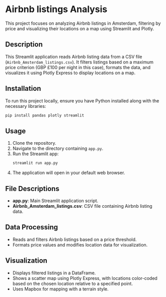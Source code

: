 # Airbnb listings Analysis

This project focuses on analyzing Airbnb listings in Amsterdam, filtering by price and visualizing their locations on a map using Streamlit and Plotly.

## Description

This Streamlit application reads Airbnb listing data from a CSV file (`Airbnb_Amsterdam_listings.csv`). It filters listings based on a maximum price criterion (GBP £100 per night in this case), formats the data, and visualizes it using Plotly Express to display locations on a map.

## Installation

To run this project locally, ensure you have Python installed along with the necessary libraries:

```bash
pip install pandas plotly streamlit
```

## Usage

1. Clone the repository.
2. Navigate to the directory containing `app.py`.
3. Run the Streamlit app:
   ```bash
   streamlit run app.py
   ```
4. The application will open in your default web browser.

## File Descriptions

- **app.py**: Main Streamlit application script.
- **Airbnb_Amsterdam_listings.csv**: CSV file containing Airbnb listing data.

## Data Processing

- Reads and filters Airbnb listings based on a price threshold.
- Formats price values and modifies location data for visualization.

## Visualization

- Displays filtered listings in a DataFrame.
- Shows a scatter map using Plotly Express, with locations color-coded based on the chosen location relative to a specified point.
- Uses Mapbox for mapping with a terrain style.
